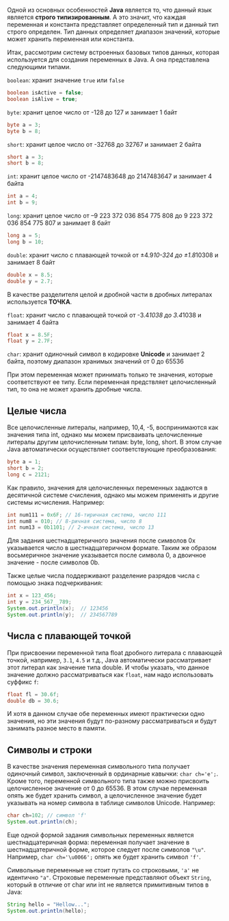 Одной из основных особенностей **Java** является то, что данный язык является **строго типизированным**. А это значит, что каждая переменная и константа представляет определенный тип и данный тип строго определен. Тип данных определяет диапазон значений, которые может хранить переменная или константа.

Итак, рассмотрим систему встроенных базовых типов данных, которая используется для создания переменных в Java. А она представлена следующими типами.

`boolean`: хранит значение `true` или `false`
```java
boolean isActive = false;
boolean isAlive = true;
```
`byte`: хранит целое число от -128 до 127 и занимает 1 байт
```java
byte a = 3;
byte b = 8;
```
`short`: хранит целое число от -32768 до 32767 и занимает 2 байта
```java
short a = 3;
short b = 8;
```
`int`: хранит целое число от -2147483648 до 2147483647 и занимает 4 байта
```java
int a = 4;
int b = 9;
```
`long`: хранит целое число от –9 223 372 036 854 775 808 до 9 223 372 036 854 775 807 и занимает 8 байт
```java
long a = 5;
long b = 10;
```
`double`: хранит число с плавающей точкой от ±4.9*10-324 до ±1.8*10308 и занимает 8 байт
```java
double x = 8.5;
double y = 2.7;
```
В качестве разделителя целой и дробной части в дробных литералах используется **ТОЧКА**.

`float`: хранит число с плавающей точкой от -3.4*1038 до 3.4*1038 и занимает 4 байта
```java
float x = 8.5F;
float y = 2.7F;
```
`char`: хранит одиночный символ в кодировке **Unicode** и занимает 2 байта, поэтому диапазон хранимых значений от 0 до 65536

При этом переменная может принимать только те значения, которые соответствуют ее типу. Если переменная предствляет целочисленный тип, то она не может хранить дробные числа.

## Целые числа
Все целочисленные литералы, например, 10,4, -5, воспринимаются как значения типа int, однако мы можем присваивать целочисленные литералы другим целочисленным типам: byte, long, short. В этом случае Java автоматически осуществляет соответствующие преобразования:
```java
byte a = 1;
short b = 2;
long c = 2121;
```
Как правило, значения для целочисленных переменных задаются в десятичной системе счисления, однако мы можем применять и другие системы исчисления. Например:
```java
int num111 = 0x6F; // 16-тиричная система, число 111
int num8 = 010; // 8-ричная система, число 8
int num13 = 0b1101; // 2-ичная система, число 13
```
Для задания шестнадцатеричного значения после символов 0x указывается число в шестнадцатеричном формате. Таким же образом восьмеричное значение указывается после символа 0, а двоичное значение - после символов 0b.

Также целые числа поддерживают разделение разрядов числа с помощью знака подчеркивания:
```java
int x = 123_456;
int y = 234_567__789;
System.out.println(x);  // 123456
System.out.println(y);  // 234567789
```
## Числа с плавающей точкой
При присвоении переменной типа float дробного литерала с плавающей точкой, например, `3.1`, `4.5` и т.д., Java автоматически рассматривает этот литерал как значение типа double. И чтобы указать, что данное значение должно рассматриваться как `float`, нам надо использовать суффикс `f`:
```java
float fl = 30.6f;
double db = 30.6;
```
И хотя в данном случае обе переменных имеют практически одно значения, но эти значения будут по-разному рассматриваться и будут занимать разное место в памяти.

## Символы и строки
В качестве значения переменная символьного типа получает одиночный символ, заключенный в ординарные кавычки: `char ch='e';`. Кроме того, переменной символьного типа также можно присвоить целочисленное значение от 0 до 65536. В этом случае переменная опять же будет хранить символ, а целочисленное значение будет указывать на номер символа в таблице символов Unicode. Например:
```java
char ch=102; // символ 'f'
System.out.println(ch);
```
Еще одной формой задания символьных переменных является шестнадцатеричная форма: переменная получает значение в шестнадцатеричной форме, которое следует после символов `"\u"`. Например, `char ch='\u0066';` опять же будет хранить символ `'f'`.

Символьные переменные не стоит путать со строковыми, `'a'` не идентично `"a"`. Строковые переменные представляют объект `String`, который в отличие от char или int не является примитивным типов в Java:
```java
String hello = "Hellow...";
System.out.println(hello);
```
